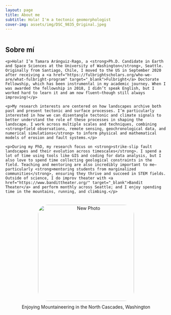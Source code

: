 ```yaml
---
layout: page
title: About me
subtitle: Hola! I'm a tectonic geomorphologist 
cover-img: assets/img/DSC_9835_Original.jpeg
---
```


<div style="display: flex; justify-content: center; gap: 20px;">

  <!-- Left Photo (removed, so just text in the center) -->
  <div style="flex: 3;">
    <h2>Sobre mí</h2>

    <p>Hola! I’m Tamara Aránguiz-Rago, a <strong>Ph.D. Candidate in Earth and Space Sciences at the University of Washington</strong>, Seattle. Originally from Santiago, Chile, I moved to the US in September 2020 after receiving a <a href="https://fulbrightscholars.org/who-we-are/what-fulbright-program" target="_blank">Fulbright</a> Doctorate Fellowship, which has been instrumental in my academic journey. When I was awarded the fellowship in 2018, I didn’t speak English, but I worked hard to learn it and am now fluent—though still always improving!</p>

    <p>My research interests are centered on how landscapes archive both past and present tectonic and surface processes. I’m particularly interested in how we can disentangle tectonic and climate signals to better understand the role of these processes in shaping the landscape. I work across multiple scales and techniques, combining <strong>field observations, remote sensing, geochronological data, and numerical simulations</strong> to inform physical and mathematical models of erosion and fault systems.</p>

    <p>During my PhD, my research focus on <strong>strike-slip fault landscapes and their evolution across timescales</strong>. I spend a lot of time using tools like GIS and coding for data analysis, but I also love to spend time collecting geological constraints in the field. Teaching and mentoring are also incredibly important to me—particularly <strong>mentoring students from marginalized communities</strong>, ensuring they thrive and succeed in STEM fields. Outside of science, I do improv theater with <a href="https://www.bandittheater.org/" target="_blank">Bandit Theater</a> and perform monthly across Seattle; and I enjoy spending time in the mountains, running, and climbing.</p>
  </div>

</div>

<!-- New Photo Section at the Bottom -->
<div style="text-align: center; margin-top: 20px;">
  <img src="assets/img/scan112525_Original.jpeg" alt="New Photo" style="border-radius: 10%; width: 300px;" />
  <p style="margin-top: 10px;">Enjoying Mountaineering in the North Cascades, Washington</p>
</div>


